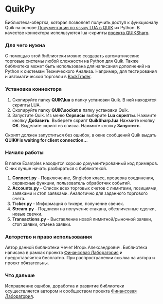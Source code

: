 # QuikPy
Библиотека-обертка, которая позволяет получить доступ к функционалу Quik на основе [Документации по языку LUA в QUIK](https://arqatech.com/ru/support/files/) из Python. В качестве коннектора используются lua-скрипты [проекта QUIKSharp](https://github.com/finsight/QUIKSharp).

### Для чего нужна
С помощью этой библиотеки можно создавать автоматические торговые системы любой сложности на Python для Quik. Также библиотека может быть использована для написания дополнений на Python к системам Технического Анализа. Например, для тестирования и автоматической торговли в [BackTrader](https://www.backtrader.com/).

### Установка коннектора
1.	Скопируйте папку **QUIK\lua** в папку установки Quik. В ней находятся скрипты LUA.
2.	Скопируйте папку **QUIK\socket** в папку установки Quik.
3.	Запустите Quik. Из меню **Сервисы** выберите **Lua скрипты**. Нажмите кнопку **Добавить**. Выберете скрипт **QuikSharp.lua** Нажмите кнопку **OK**. Выделите скрипт из списка. Нажмите кнопку **Запустить**.

Скрипт должен запуститься без ошибок, в окне сообщений Quik выдать **QUIK# is waiting for client connection...**

### Начало работы
В папке Examples находится хорошо документированный код примеров. С них лучше начать разбираться с библиотекой.

1. **Connect.py** - Подключение, Singleton класс, проверка соединения, сервисные функции, пользователь обработчик событий.
2. **Accounts.py** - Список всех торговых счетов с лимитами, позициями, заявками и стоп заявками. Аналогично для заданного торгового счета.
3. **Ticker.py** - Информация о тикере, получение свечек.
4. **Stream.py** - Подписки на получение стакана, обезличенные сделки, новые свечки.
5. **Transactions.py** - Выставление новой лимитной/рыночной заявки, стоп заявки, отмена заявки.

### Авторство и право использования
Автор данной библиотеки Чечет Игорь Александрович. Библиотека написана в рамках проекта [Финансовая Лаборатория](https://chechet.org/) и предоставляется бесплатно. При распространении ссылка на автора и проект обязательны.

### Что дальше
Исправление ошибок, доработка и развитие библиотеки осуществляется автором и сообществом проекта [Финансовая Лаборатория](https://chechet.org/).